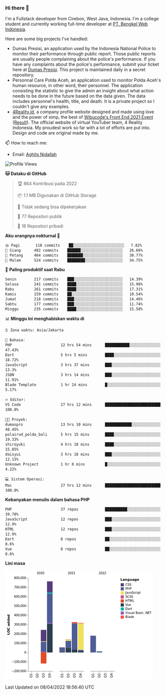 ### Hi there 👋
I'm a Fullstack developer from Cirebon, West Java, Indonesia. I'm a college student and currently working full-time developer at [PT. Bengkel Web Indonesia](https://github.com/PT-Bengkel-Web-Indonesia).

Here are some big projects I've handled:
- Dumas Presisi, an application used by the Indonesia National Police to monitor their performance through public report. Those public reports are usually people complaining about the police's performance. If you have any complaints about the police's performance, submit your ticket here at [Dumas Presisi](https://dumaspresisi.polri.go.id/dumaspro). This project is maintained daily in a secret repository.
- Personnal Care Polda Aceh, an application used to monitor Polda Aceh's human resource, in other word, their personnel. The application consisting the statistic to give the admin an insight about what action needs to be done in the future based on the data given. The data includes personnel's health, title, and death. It is a private project so I couldn't give any examples.
- [4Reality.id](https://4reality.id), a company profile website designed and made using love and the power of simp, the best of [Wibucode's Front End 2021 Event](https://github.com/wibucode02/submision-event-frontend-2021) ([Result](https://github.com/wibucode02/top-5-pemenang-event-front-end-wibucode-2021)). The official website of virtual YouTuber team, 4 Reality Indonesia. My proudest work so far with a lot of efforts are put into. Design and code are original made by me.

📫 How to reach me:
- Email: [Aghits Nidallah](mailto:yourlovelydev@gmail.com)

<!--START_SECTION:waka-->
![Profile Views](http://img.shields.io/badge/Profil%20dilihat-1-blue)

**🐱 Dataku di GitHub** 

> 🏆 864 Kontribusi pada 2022
 > 
> 📦 1.1 MB Digunakan di GitHub Storage 
 > 
> 🚫 Tidak sedang bisa dipekerjakan
 > 
> 📜 77 Repositori publik 
 > 
> 🔑 18 Repositori pribadi  
 > 
**Aku orangnya nokturnal 🦉** 

```text
🌞 Pagi       118 commits    ██░░░░░░░░░░░░░░░░░░░░░░░   7.82% 
🌆 Siang      402 commits    ██████░░░░░░░░░░░░░░░░░░░   26.66% 
🌃 Petang     464 commits    ███████░░░░░░░░░░░░░░░░░░   30.77% 
🌙 Malam      524 commits    ████████░░░░░░░░░░░░░░░░░   34.75%

```
📅 **Paling produktif saat Rabu** 

```text
Senin        217 commits    ███░░░░░░░░░░░░░░░░░░░░░░   14.39% 
Selasa       241 commits    ████░░░░░░░░░░░░░░░░░░░░░   15.98% 
Rabu         261 commits    ████░░░░░░░░░░░░░░░░░░░░░   17.31% 
Kamis        159 commits    ██░░░░░░░░░░░░░░░░░░░░░░░   10.54% 
Jumat        218 commits    ███░░░░░░░░░░░░░░░░░░░░░░   14.46% 
Sabtu        177 commits    ███░░░░░░░░░░░░░░░░░░░░░░   11.74% 
Minggu       235 commits    ████░░░░░░░░░░░░░░░░░░░░░   15.58%

```


📊 **Minggu ini menghabiskan waktu di** 

```text
⌚︎ Zona waktu: Asia/Jakarta

💬 Bahasa: 
PHP                      12 hrs 54 mins      ███████████░░░░░░░░░░░░░░   47.43% 
Dart                     5 hrs 5 mins        ████░░░░░░░░░░░░░░░░░░░░░   18.72% 
JavaScript               3 hrs 37 mins       ███░░░░░░░░░░░░░░░░░░░░░░   13.3% 
JSON                     3 hrs 14 mins       ███░░░░░░░░░░░░░░░░░░░░░░   11.91% 
Blade Template           1 hr 24 mins        █░░░░░░░░░░░░░░░░░░░░░░░░   5.17%

🔥 Editor: 
VS Code                  27 hrs 12 mins      █████████████████████████   100.0%

🐱‍💻 Proyek: 
dumaspro                 13 hrs 10 mins      ████████████░░░░░░░░░░░░░   48.45% 
polairud_polda_bali      5 hrs 15 mins       ████░░░░░░░░░░░░░░░░░░░░░   19.33% 
shiroyuki                4 hrs 18 mins       ████░░░░░░░░░░░░░░░░░░░░░   15.85% 
daisyui                  3 hrs 18 mins       ███░░░░░░░░░░░░░░░░░░░░░░   12.15% 
Unknown Project          1 hr 8 mins         █░░░░░░░░░░░░░░░░░░░░░░░░   4.22%

💻 Sistem Operasi: 
Mac                      27 hrs 12 mins      █████████████████████████   100.0%

```

**Kebanyakan menulis dalam bahasa PHP** 

```text
PHP                      37 repos            ██████████░░░░░░░░░░░░░░░   39.78% 
JavaScript               12 repos            ███░░░░░░░░░░░░░░░░░░░░░░   12.9% 
HTML                     12 repos            ███░░░░░░░░░░░░░░░░░░░░░░   12.9% 
Dart                     8 repos             ██░░░░░░░░░░░░░░░░░░░░░░░   8.6% 
Vue                      8 repos             ██░░░░░░░░░░░░░░░░░░░░░░░   8.6%

```


**Lini masa**

![Chart not found](https://raw.githubusercontent.com/NikarashiHatsu/NikarashiHatsu/master/charts/bar_graph.png) 


 Last Updated on 08/04/2022 18:56:40 UTC
<!--END_SECTION:waka-->
